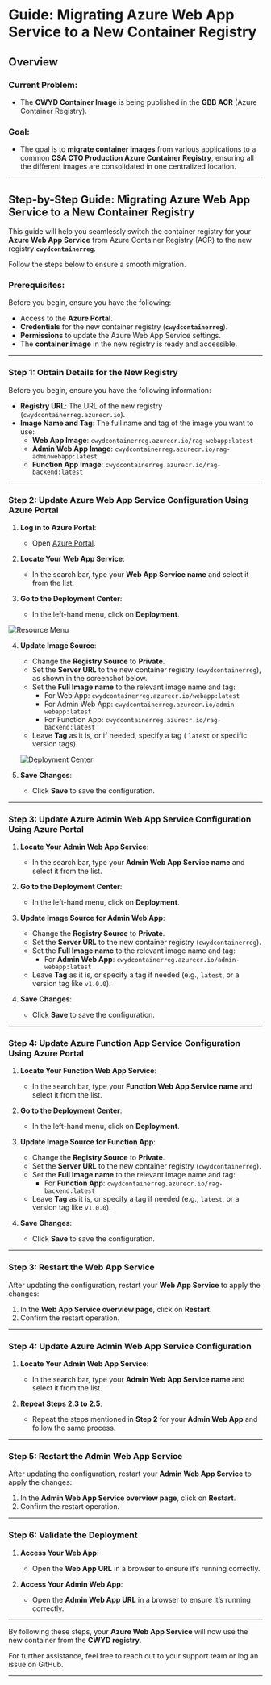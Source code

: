 # Guide: Migrating Azure Web App Service to a New Container Registry

## Overview

### Current Problem:
- The **CWYD Container Image** is being published in the **GBB ACR** (Azure Container Registry).

### Goal:
- The goal is to **migrate container images** from various applications to a common **CSA CTO Production Azure Container Registry**, ensuring all the different images are consolidated in one centralized location.

---

## Step-by-Step Guide: Migrating Azure Web App Service to a New Container Registry

This guide will help you seamlessly switch the container registry for your **Azure Web App Service** from Azure Container Registry (ACR) to the new registry **`cwydcontainerreg`**.

Follow the steps below to ensure a smooth migration.

### Prerequisites:
Before you begin, ensure you have the following:
- Access to the **Azure Portal**.
- **Credentials** for the new container registry (**`cwydcontainerreg`**).
- **Permissions** to update the Azure Web App Service settings.
- The **container image** in the new registry is ready and accessible.

---

### Step 1: Obtain Details for the New Registry

Before you begin, ensure you have the following information:
- **Registry URL**: The URL of the new registry (`cwydcontainerreg.azurecr.io`).
- **Image Name and Tag**: The full name and tag of the image you want to use:
  - **Web App Image**: `cwydcontainerreg.azurecr.io/rag-webapp:latest`
  - **Admin Web App Image**: `cwydcontainerreg.azurecr.io/rag-adminwebapp:latest`
  - **Function App Image**: `cwydcontainerreg.azurecr.io/rag-backend:latest`

---

### Step 2: Update Azure Web App Service Configuration Using Azure Portal

1. **Log in to Azure Portal**:
   - Open [Azure Portal](https://portal.azure.com/).

2. **Locate Your Web App Service**:
   - In the search bar, type your **Web App Service name** and select it from the list.

3. **Go to the Deployment Center**:
   - In the left-hand menu, click on **Deployment**.

  ![Resource Menu](images/resource_menu.png)


4. **Update Image Source**:
   - Change the **Registry Source** to **Private**.
   - Set the **Server URL** to the new container registry (`cwydcontainerreg`), as shown in the screenshot below.
   - Set the **Full Image name** to the relevant image name and tag:
     - For Web App: `cwydcontainerreg.azurecr.io/webapp:latest`
     - For Admin Web App: `cwydcontainerreg.azurecr.io/admin-webapp:latest`
     - For Function App: `cwydcontainerreg.azurecr.io/rag-backend:latest`
   - Leave **Tag** as it is, or if needed, specify a tag ( `latest` or specific version tags).


   ![Deployment Center](images/deployment_center.png)


5. **Save Changes**:
   - Click **Save** to save the configuration.

---

### Step 3: Update Azure Admin Web App Service Configuration Using Azure Portal

1. **Locate Your Admin Web App Service**:
   - In the search bar, type your **Admin Web App Service name** and select it from the list.

2. **Go to the Deployment Center**:
   - In the left-hand menu, click on **Deployment**.

3. **Update Image Source for Admin Web App**:
   - Change the **Registry Source** to **Private**.
   - Set the **Server URL** to the new container registry (`cwydcontainerreg`).
   - Set the **Full Image name** to the relevant image name and tag:
     - For **Admin Web App**: `cwydcontainerreg.azurecr.io/admin-webapp:latest`
   - Leave **Tag** as it is, or specify a tag if needed (e.g., `latest`, or a version tag like `v1.0.0`).

4. **Save Changes**:
   - Click **Save** to save the configuration.

---

### Step 4: Update Azure Function App Service Configuration Using Azure Portal

1. **Locate Your Function Web App Service**:
   - In the search bar, type your **Function Web App Service name** and select it from the list.

2. **Go to the Deployment Center**:
   - In the left-hand menu, click on **Deployment**.

3. **Update Image Source for Function App**:
   - Change the **Registry Source** to **Private**.
   - Set the **Server URL** to the new container registry (`cwydcontainerreg`).
   - Set the **Full Image name** to the relevant image name and tag:
     - For **Function App**: `cwydcontainerreg.azurecr.io/rag-backend:latest`
   - Leave **Tag** as it is, or specify a tag if needed (e.g., `latest`, or a version tag like `v1.0.0`).

4. **Save Changes**:
   - Click **Save** to save the configuration.

---

### Step 3: Restart the Web App Service

After updating the configuration, restart your **Web App Service** to apply the changes:

1. In the **Web App Service overview page**, click on **Restart**.
2. Confirm the restart operation.

---

### Step 4: Update Azure Admin Web App Service Configuration

1. **Locate Your Admin Web App Service**:
   - In the search bar, type your **Admin Web App Service name** and select it from the list.

2. **Repeat Steps 2.3 to 2.5**:
   - Repeat the steps mentioned in **Step 2** for your **Admin Web App** and follow the same process.

---

### Step 5: Restart the Admin Web App Service

After updating the configuration, restart your **Admin Web App Service** to apply the changes:

1. In the **Admin Web App Service overview page**, click on **Restart**.
2. Confirm the restart operation.

---

### Step 6: Validate the Deployment

1. **Access Your Web App**:
   - Open the **Web App URL** in a browser to ensure it’s running correctly.

2. **Access Your Admin Web App**:
   - Open the **Admin Web App URL** in a browser to ensure it’s running correctly.

---

By following these steps, your **Azure Web App Service** will now use the new container from the **CWYD registry**.

For further assistance, feel free to reach out to your support team or log an issue on GitHub.

---
